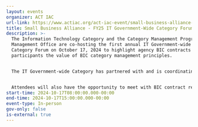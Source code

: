 ```yaml
---
layout: events
organizer: ACT IAC
url-link: https://www.actiac.org/act-iac-event/small-business-alliance-fy25-it-government-wide-category-forum
title: Small Business Alliance - FY25 IT Government-Wide Category Forum
description: >-
  The Information Technology Category and the Category Management Program
  Management Office are co-hosting the first annual IT Government-wide IT
  Category Forum on October 17, 2024 to highlight agency BIC contracts and teach
  participants the value of BIC category management principles.


  The IT Government-wide Category has partnered with and is coordinating with ACT-IAC on an FY25 IT Government-wide Category Forum, intended to be an in-person event in October 2024. Forum attendees will learn about the category management framework and its principles, evolving IT acquisition priorities and opportunities, and resources designed to support agency buyers and small businesses looking to participate in the government IT market.


  Attendees will also have the opportunity to meet with BIC contract representatives and learn the advantages of using a BIC solution and how to help fulfill agency contracting needs. In addition, attendees can engage with Category Management government representatives and IT BIC solution contract representatives during panel discussions, expert talks, and various networking opportunities.
start-time: 2024-10-17T08:00:00.000-00:00
end-time: 2024-10-17T15:00:00.000-00:00
event-type: In-person
gov-only: false
is-external: true
---
```

